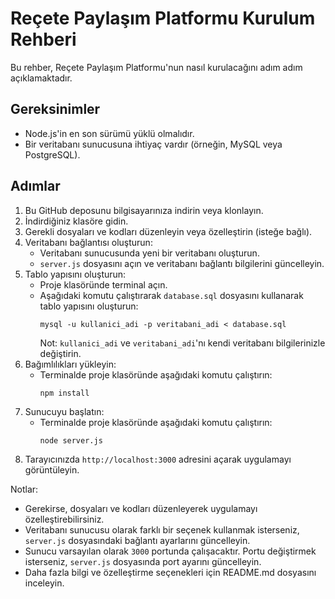 # Reçete Paylaşım Platformu Kurulum Rehberi

Bu rehber, Reçete Paylaşım Platformu'nun nasıl kurulacağını adım adım açıklamaktadır.

## Gereksinimler

- Node.js'in en son sürümü yüklü olmalıdır.
- Bir veritabanı sunucusuna ihtiyaç vardır (örneğin, MySQL veya PostgreSQL).

## Adımlar

1. Bu GitHub deposunu bilgisayarınıza indirin veya klonlayın.
2. İndirdiğiniz klasöre gidin.
3. Gerekli dosyaları ve kodları düzenleyin veya özelleştirin (isteğe bağlı).
4. Veritabanı bağlantısı oluşturun:
   - Veritabanı sunucusunda yeni bir veritabanı oluşturun.
   - `server.js` dosyasını açın ve veritabanı bağlantı bilgilerini güncelleyin.
5. Tablo yapısını oluşturun:
   - Proje klasöründe terminal açın.
   - Aşağıdaki komutu çalıştırarak `database.sql` dosyasını kullanarak tablo yapısını oluşturun:
     ```
     mysql -u kullanici_adi -p veritabani_adi < database.sql
     ```
     Not: `kullanici_adi` ve `veritabani_adi`'nı kendi veritabanı bilgilerinizle değiştirin.
6. Bağımlılıkları yükleyin:
   - Terminalde proje klasöründe aşağıdaki komutu çalıştırın:
     ```
     npm install
     ```
7. Sunucuyu başlatın:
   - Terminalde proje klasöründe aşağıdaki komutu çalıştırın:
     ```
     node server.js
     ```
8. Tarayıcınızda `http://localhost:3000` adresini açarak uygulamayı görüntüleyin.

Notlar:
- Gerekirse, dosyaları ve kodları düzenleyerek uygulamayı özelleştirebilirsiniz.
- Veritabanı sunucusu olarak farklı bir seçenek kullanmak isterseniz, `server.js` dosyasındaki bağlantı ayarlarını güncelleyin.
- Sunucu varsayılan olarak `3000` portunda çalışacaktır. Portu değiştirmek isterseniz, `server.js` dosyasında port ayarını güncelleyin.
- Daha fazla bilgi ve özelleştirme seçenekleri için README.md dosyasını inceleyin.
